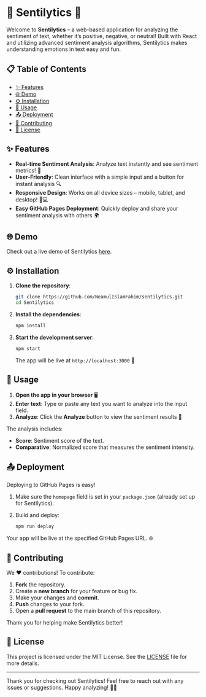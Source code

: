 # 🎉 Sentilytics 🎉

Welcome to **Sentilytics** – a web-based application for analyzing the sentiment of text, whether it’s positive, negative, or neutral! Built with React and utilizing advanced sentiment analysis algorithms, Sentilytics makes understanding emotions in text easy and fun.

## 📋 Table of Contents
- [✨ Features](#-features)
- [🌐 Demo](#-demo)
- [⚙️ Installation](#-installation)
- [🚀 Usage](#-usage)
- [📤 Deployment](#-deployment)
- [🤝 Contributing](#-contributing)
- [📜 License](#-license)

## ✨ Features

- **Real-time Sentiment Analysis**: Analyze text instantly and see sentiment metrics! 💬
- **User-Friendly**: Clean interface with a simple input and a button for instant analysis 🔍
- **Responsive Design**: Works on all device sizes – mobile, tablet, and desktop! 📱💻
- **Easy GitHub Pages Deployment**: Quickly deploy and share your sentiment analysis with others 🌍

## 🌐 Demo

Check out a live demo of Sentilytics [here](https://neamulislamfahim.github.io/sentilytics/).

## ⚙️ Installation

1. **Clone the repository**:

    ```bash
    git clone https://github.com/NeamulIslamFahim/sentilytics.git
    cd Sentilytics
    ```

2. **Install the dependencies**:

    ```bash
    npm install
    ```

3. **Start the development server**:

    ```bash
    npm start
    ```

    The app will be live at `http://localhost:3000` 🎉

## 🚀 Usage

1. **Open the app in your browser** 🖥️
2. **Enter text**: Type or paste any text you want to analyze into the input field.
3. **Analyze**: Click the **Analyze** button to view the sentiment results 🧐

The analysis includes:
- **Score**: Sentiment score of the text.
- **Comparative**: Normalized score that measures the sentiment intensity.

## 📤 Deployment

Deploying to GitHub Pages is easy! 

1. Make sure the `homepage` field is set in your `package.json` (already set up for Sentilytics).
2. Build and deploy:

    ```bash
    npm run deploy
    ```

Your app will be live at the specified GitHub Pages URL. 🌐

## 🤝 Contributing

We ❤️ contributions! To contribute:
1. **Fork** the repository.
2. Create a **new branch** for your feature or bug fix.
3. Make your changes and **commit**.
4. **Push** changes to your fork.
5. Open a **pull request** to the main branch of this repository.

Thank you for helping make Sentilytics better!

## 📜 License

This project is licensed under the MIT License. See the [LICENSE](LICENSE) file for more details.

---

Thank you for checking out Sentilytics! Feel free to reach out with any issues or suggestions. Happy analyzing! 🚀💬
